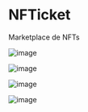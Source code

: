 # NFTicket
Marketplace de NFTs


![image](https://github.com/user-attachments/assets/3d5091d1-e189-4371-a7e2-2c57caf5bafa)

![image](https://github.com/user-attachments/assets/61a39b61-242d-4bc6-a329-ac0000ab9ca0)

![image](https://github.com/user-attachments/assets/67933f1a-b4e0-496d-affb-f2e240e4d815)

![image](https://github.com/user-attachments/assets/67c2ea65-e34f-46c5-b668-2db4eed08832)

